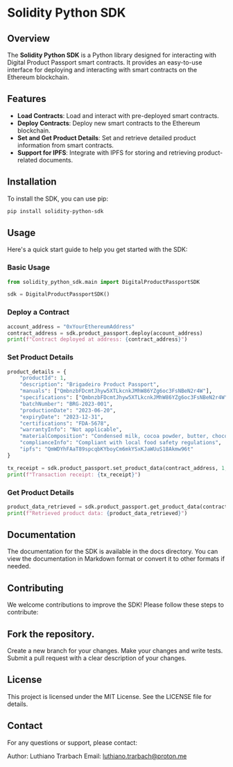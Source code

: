 # Solidity Python SDK

## Overview

The **Solidity Python SDK** is a Python library designed for interacting with Digital Product Passport smart contracts. It provides an easy-to-use interface for deploying and interacting with smart contracts on the Ethereum blockchain.

## Features

- **Load Contracts**: Load and interact with pre-deployed smart contracts.
- **Deploy Contracts**: Deploy new smart contracts to the Ethereum blockchain.
- **Set and Get Product Details**: Set and retrieve detailed product information from smart contracts.
- **Support for IPFS**: Integrate with IPFS for storing and retrieving product-related documents.

## Installation

To install the SDK, you can use pip:

```bash
pip install solidity-python-sdk
```

## Usage

Here's a quick start guide to help you get started with the SDK:

### Basic Usage

```python
from solidity_python_sdk.main import DigitalProductPassportSDK

sdk = DigitalProductPassportSDK()
```

### Deploy a Contract

```python
account_address = "0xYourEthereumAddress"
contract_address = sdk.product_passport.deploy(account_address)
print(f"Contract deployed at address: {contract_address}")
```

### Set Product Details

```python
product_details = {
    "productId": 1,
    "description": "Brigadeiro Product Passport",
    "manuals": ["QmbnzbFDcmtJhyw5XTLkcnkJMhW86YZg6oc3FsNBeN2r4W"],
    "specifications": ["QmbnzbFDcmtJhyw5XTLkcnkJMhW86YZg6oc3FsNBeN2r4W"],
    "batchNumber": "BRG-2023-001",
    "productionDate": "2023-06-20",
    "expiryDate": "2023-12-31",
    "certifications": "FDA-5678",
    "warrantyInfo": "Not applicable",
    "materialComposition": "Condensed milk, cocoa powder, butter, chocolate sprinkles",
    "complianceInfo": "Compliant with local food safety regulations",
    "ipfs": "QmWDYhFAaT89spcqbKYboyCm6mkYSxKJaWUuS18Akmw96t"
}

tx_receipt = sdk.product_passport.set_product_data(contract_address, 1, product_details)
print(f"Transaction receipt: {tx_receipt}")

```

### Get  Product Details

```python
product_data_retrieved = sdk.product_passport.get_product_data(contract_address, 1)
print(f"Retrieved product data: {product_data_retrieved}")


```

## Documentation
The documentation for the SDK is available in the docs directory. You can view the documentation in Markdown format or convert it to other formats if needed.

## Contributing
We welcome contributions to improve the SDK! Please follow these steps to contribute:

## Fork the repository.
Create a new branch for your changes.
Make your changes and write tests.
Submit a pull request with a clear description of your changes.

## License
This project is licensed under the MIT License. See the LICENSE file for details.

## Contact
For any questions or support, please contact:

Author: Luthiano Trarbach
Email: luthiano.trarbach@proton.me